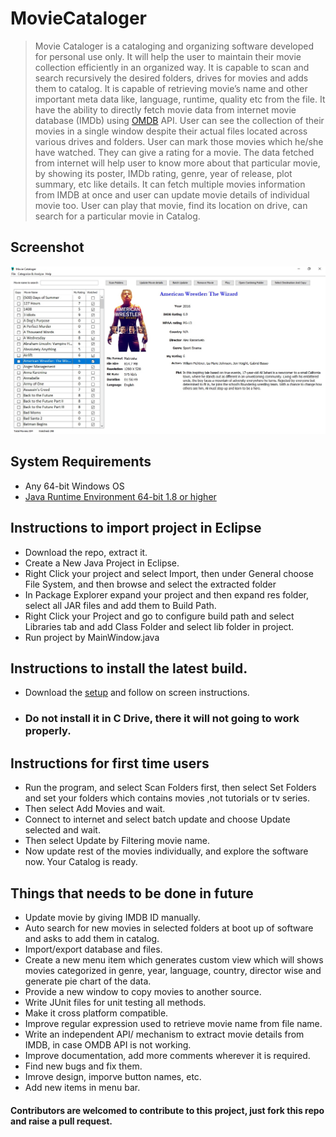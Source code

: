 # MovieCataloger
> Movie Cataloger is a cataloging and organizing software developed for personal use only.
> It will help the user to maintain their movie collection efficiently in an organized way.
> It is capable to scan and search recursively the desired folders, drives for movies and adds them to catalog.
> It is capable of retrieving movie’s name and other important meta data like, language, runtime, quality etc from the file.
> It have the ability to directly fetch movie data from internet movie database (IMDb) using [OMDB](http://www.omdbapi.com/) API.
> User can see the collection of their movies in a single window despite their actual files located across various drives and folders. 
> User can mark those movies which he/she have watched. They can give a rating for a movie. 
> The data fetched from internet will help user to know more about that particular movie, by showing its poster, IMDb rating, genre, year of release, plot summary, etc like details.
> It can fetch multiple movies information from IMDB at once and user can update movie details of individual movie too.
> User can play that movie, find its location on drive, can search for a particular movie in Catalog.

## Screenshot

<p align="center">
  <img src="https://raw.githubusercontent.com/googleknight/MovieCataloger/master/Screenshots/MainWindow.JPG" alt="Screenshot"/>
</p>

## System Requirements
* Any 64-bit Windows OS
* [Java Runtime Environment 64-bit 1.8 or higher](http://www.oracle.com/technetwork/java/javase/downloads/jre8-downloads-2133155.html)

## Instructions to import project in Eclipse
* Download the repo, extract it.
* Create a New Java Project in Eclipse.
* Right Click your project and select Import, then under General choose File System, and then browse and select the extracted folder
* In Package Explorer expand your project and then expand res folder, select all JAR files and add them to Build Path.
* Right Click your Project and go to configure build path and select Libraries tab and add Class Folder and select lib folder in project.
* Run project by MainWindow.java

## Instructions to install the latest build.
* Download the [setup](https://raw.githubusercontent.com/googleknight/MovieCataloger/master/Setup/MovieCatalogerSetup.exe) and follow on screen instructions.
* ### Do not install it in C Drive, there it will not going to work properly.

## Instructions for first time users
* Run the program, and select Scan Folders first, then select Set Folders  and set your folders which contains movies ,not tutorials or tv series.
* Then select Add Movies and wait.
* Connect to internet and select batch update and choose Update selected and wait.
* Then select Update by Filtering movie name.
* Now update rest of the movies individually, and explore the software now. Your Catalog is ready.

## Things that needs to be done in future
* Update movie by giving IMDB ID manually.
* Auto search for new movies in selected folders at boot up of software and asks to add them in catalog.
* Import/export database and files.
* Create a new menu item which generates custom view which will shows movies categorized in genre, year, language, country, director wise and generate pie chart of the data.
* Provide a new window to copy movies to another source.
* Write JUnit files for unit testing all methods.
* Make it cross platform compatible.
* Improve regular expression used to retrieve movie name from file name.
* Write an independent API/ mechanism to extract movie details from IMDB, in case OMDB API is not working.
* Improve documentation, add more comments wherever it is required.
* Find new bugs and fix them.
* Imrove design, imporve button names, etc.
* Add new items in menu bar.


#### Contributors are welcomed to contribute to this project, just fork this repo and raise a pull request.
